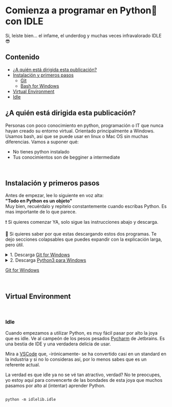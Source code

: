 # Comienza a programar en Python🐍 con IDLE 
Si, leíste bien... el infame, el underdog y muchas veces infravalorado IDLE 😎 


## Contenido 

  * [¿A quién está dirigida esta publicación?](#chapter-0) 
  * [Instalación y primeros pasos](#chapter-1) 
    * [Git](#chapter-1.1)
    * [Bash for Windows](#chapter-1.2)
  * [Virtual Environment](#chapter-2) 
  * [Idle](#chapter-3) 


## ¿A quién está dirigida esta publicación? <a name="chapter-0"></a> 

Personas con poco conocimiento en python, programación o IT que nunca hayan creado su entorno virtual. Orientado principalmente a Windows. Usamos bash, así que se puede usar en linux o Mac OS sin muchas diferencias. Vamos a suponer qué:

* No tienes python instalado
* Tus conocimientos son de begginer a intermediate

&nbsp; 

## Instalación y primeros pasos <a name="chapter-1"></a> 
Antes de empezar, lee lo siguiente en voz alta:  
**"Todo en Python es un objeto"**  
Muy bien, recuérdalo y repitelo constantemente cuando escribas Python. Es mas importante de lo que parece. 
&nbsp; 

❗ Si quieres comenzar YA, solo sigue las instrucciones abajo y descarga. 

🧠 Si quieres saber por que estas descargando estos dos programas. Te dejo secciones colapsables que puedes expandir con la explicación larga, pero útil.

<details>
  <summary>1. Descarga <a href="https://gitforwindows.org/" name="chapter-1.1">Git for Windows</a> </summary> 
  
## Bienvenido al mundo del collaborative coding 


### Git <a name="#chapter-1.1"></a>
Wait, what? *¿Porque?* Git es un Versión Control System - VCS y es un standard para controlar las versiones de tu programa. Como referencia, GitHub, Gitlab y Bitbucket estan basadas en GIT. Cuando seas un programador profesional o crees una aplicacion, te daras cuenta que el codigo se escribe entre varios. Como funcion mas o menos, es que varias personas trabajan en una aplicacion, toman turnos para modificarla y al final se reconcilia el producto final. Sé que esto no tiene mucho sentido si apenas te estas acercando a la industria IT pero, ¿Recuerdas aquel dia cuando por fin terminaste un trabajo o tarea y guardas el archivo como "versionFinal.docx"?. Todo fino verdad?
 
Espera, 15 minutos después te has acordado que no revisaste la ortografía en los últimos párrafos y que querias cambiar una imagen. Abres el archivo y lo haces. Esta vez, lo guardas como "versionFinalFinal.docx". Uff, que alivio terminar por fin.
 
Al día siguiente abres el archivo por que necesitas agregar una nueva sección que te han pedido y lo guardas como "versionFinalLaBuena.docx". 
 
Todos hemos estado ahi, y no nos engañemos, sabemos que esa no sera la ultima vez que guardes el archivo y que en tu directorio vas a tener algo como:
 
![image](https://user-images.githubusercontent.com/71740335/149613632-ee3088c1-d6a7-4f59-a48a-d1354e1d39a6.png)

Cual fue primero y cual funciona? En ese momento lo sabes, en 6 meses; quien sabe. Y por eso usamos GIT, cada modificacion lleva un comentario y un usuario, solo se tiene una rama o branch principal, comunmente llamada Main. Cada modificacion es (usualmente) rastreable. Como Bonus, usaremos algunos comandos de Git, los mas basicos.
 
Git viene con un GUI y un CLI - Command Line Interface. Lo que nos interesa de Git for Windows en este momento es lo que sigue: BASH.

### Bash for windows

Bash es Unix Shell. Siempre que escuches Shell piensa en: Interprete de comandos que corre programas, típicamente en una consola como [cmd](https://docs.microsoft.com/en-us/windows-server/administration/windows-commands/cmd) o [putty](https://www.putty.org/). Bash es el lenguaje con el que ejecutas comandos. 

![image](https://user-images.githubusercontent.com/71740335/149614223-d18d4ac9-9841-463e-9f53-530141d1093a.png)
 
Voy a utilizar algunos comandos básicos en bash, estos te serán útiles ya que la mayoría de los servidores corren en alguna versión de unix/linux lo que los convierte en un stardard de facto. Para la gente usando zsh, los comandos de bash funcional igual en mac. 
 

 
 
</details>


<details>
  <summary>2. Descarga <a href="https://www.python.org/downloads/">Python3 para Windows</a> </summary>
  
  ## Heading
  1. A numbered
  2. list
     * With some
     * Sub bullets
</details>

<a href="https://gitforwindows.org/">Git for Windows</a>



&nbsp; 

## Virtual Environment <a name="chapter-2"></a> 

  

  

  

  

  

&nbsp; 

### Idle <a name="chapter-3"></a> 

  

Cuando empezamos a utilizar Python, es muy fácil pasar por alto la joya que es idle. Ve al campeón de los pesos pesados [Pycharm](https://www.jetbrains.com/pycharm/) de Jetbrains. Es una bestia de IDE y una verdadera delicia de usar. 

  

Mira a [VSCode](https://code.visualstudio.com/) que, -irónicamente- se ha convertido casi en un standard en la industria y si no lo consideras así, por lo menos sabes que es un referente actual. 

  

La verdad es que idle ya no se vé tan atractivo, verdad? No te preocupes, yo estoy aquí para convencerte de las bondades de esta joya que muchos pasamos por alto al (intentar) aprender Python. 

  

``` 

python -m idlelib.idle 

``` 
